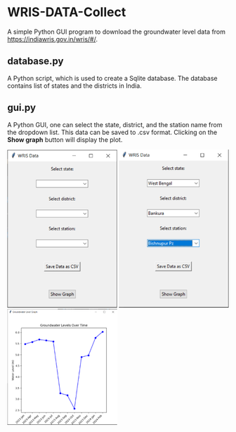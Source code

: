 
# WRIS-DATA-Collect

A simple Python GUI program to download the groundwater level data from  https://indiawris.gov.in/wris/#/.




## database.py

A Python script, which is used to create a Sqlite database. The database contains list of states and the districts in India.

## gui.py

A Python GUI, one can select the state, district, and the station name from the dropdown list. This data can be saved to .csv format. Clicking on the <b>Show graph</b> button will display the plot.

<img src="https://github.com/aswinpunnithan/wris-data-collect/blob/main/screenshots/main_window.PNG" width="250">
<img src="https://github.com/aswinpunnithan/wris-data-collect/blob/main/screenshots/data_selected.PNG" width="250">
<img src="https://github.com/aswinpunnithan/wris-data-collect/blob/main/screenshots/graph.PNG" width="250">
